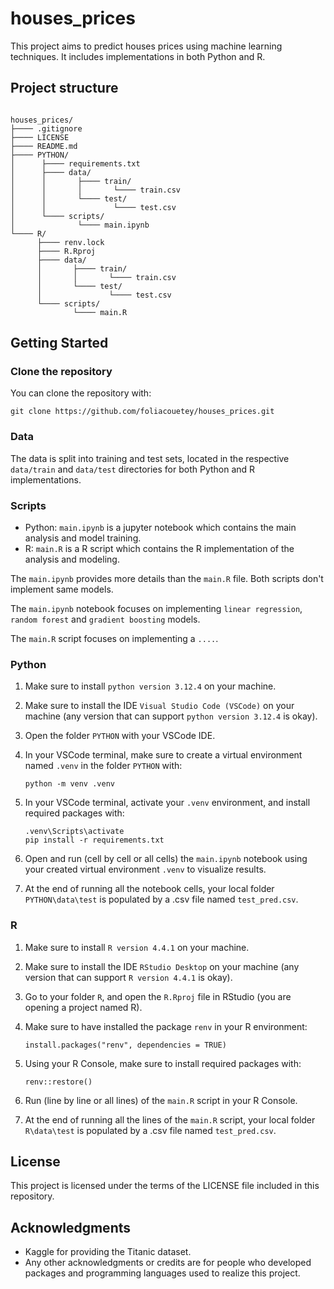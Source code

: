 # houses_prices

This project aims to predict houses prices using machine learning techniques. It includes implementations in both Python and R.

## Project structure

```

houses_prices/
├──── .gitignore
├──── LICENSE
├──── README.md
├──── PYTHON/
│      ├──── requirements.txt
│      ├──── data/
│      │       ├──── train/
│      │       │       └──── train.csv
│      │       └──── test/
│      │               └──── test.csv
│      └──── scripts/
│              └──── main.ipynb
└──── R/
      ├──── renv.lock
      ├──── R.Rproj
      ├──── data/
      │       ├──── train/
      │       │       └──── train.csv
      │       └──── test/
      │               └──── test.csv
      └──── scripts/
              └──── main.R

```

## Getting Started

### Clone the repository

You can clone the repository with:
```
git clone https://github.com/foliacouetey/houses_prices.git
```

### Data

The data is split into training and test sets, located in the respective `data/train` and `data/test` directories for both Python and R implementations.

### Scripts

- Python: `main.ipynb` is a jupyter notebook which contains the main analysis and model training.
- R: `main.R` is a R script which contains the R implementation of the analysis and modeling.

The `main.ipynb` provides more details than the `main.R` file. Both scripts don't implement same models. 

The `main.ipynb` notebook focuses on implementing `linear regression`, `random forest` and `gradient boosting` models.

The `main.R` script focuses on implementing a `....`. 

### Python

1. Make sure to install `python version 3.12.4` on your machine.
2. Make sure to install the IDE `Visual Studio Code (VSCode)` on your machine (any version that can support `python version 3.12.4` is okay).
3. Open the folder `PYTHON` with your VSCode IDE.
4. In your VSCode terminal, make sure to create a virtual environment named `.venv` in the folder `PYTHON` with:

      ```python -m venv .venv```

5. In your VSCode terminal, activate your `.venv` environment, and install required packages with: 

      ```
      .venv\Scripts\activate
      pip install -r requirements.txt
      ```

6. Open and run (cell by cell or all cells) the `main.ipynb` notebook using your created virtual environment `.venv` to visualize results.
7. At the end of running all the notebook cells, your local folder `PYTHON\data\test` is populated by a .csv file named `test_pred.csv`.

### R

1. Make sure to install `R version 4.4.1` on your machine.
2. Make sure to install the IDE `RStudio Desktop` on your machine (any version that can support `R version 4.4.1` is okay).
3. Go to your folder `R`, and open the `R.Rproj` file in RStudio (you are opening a project named R).
3. Make sure to have installed the package `renv` in your R environment:

      ```install.packages("renv", dependencies = TRUE)```

4. Using your R Console, make sure to install required packages with:

      ```renv::restore()```

5. Run (line by line or all lines) of the `main.R` script in your R Console.
6. At the end of running all the lines of the `main.R` script, your local folder `R\data\test` is populated by a .csv file named `test_pred.csv`.

## License
This project is licensed under the terms of the LICENSE file included in this repository.

## Acknowledgments
- Kaggle for providing the Titanic dataset.
- Any other acknowledgments or credits are for people who developed packages and programming languages used to realize this project.
